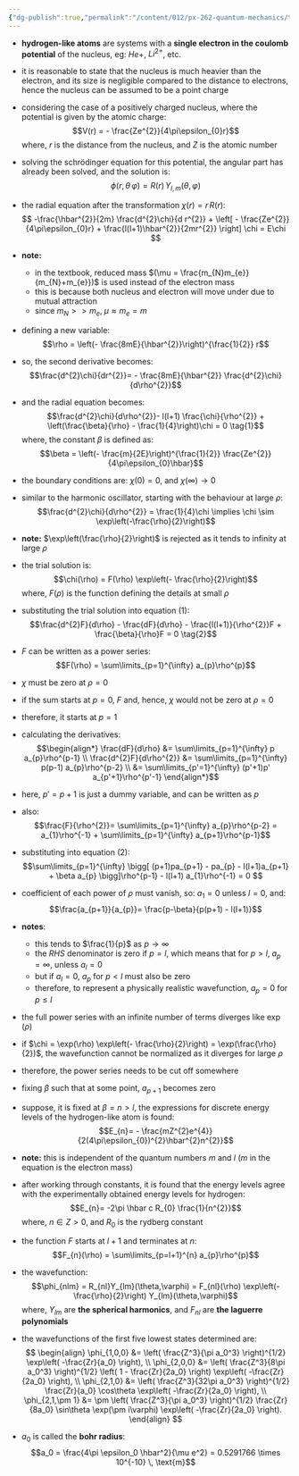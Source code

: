 ```yaml
---
{"dg-publish":true,"permalink":"/content/012/px-262-quantum-mechanics/term-1/f-3-d-systems/px-262-f6-hydrogenic-atom/","noteIcon":"1","created":"2025-08-27T13:14:15.892+01:00","updated":"2024-12-15T14:14:36.000+00:00"}
---
```


- **hydrogen-like atoms** are systems with a **single electron in the coulomb potential** of the nucleus, eg: $He+$, $Li^{2+}$, etc.
- it is reasonable to state that the nucleus is much heavier than the electron, and its size is negligible compared to the distance to electrons, hence the nucleus can be assumed to be a point charge
- considering the case of a positively charged nucleus, where the potential is given by the atomic charge: 
  $$V(r) = - \frac{Ze^{2}}{4\pi\epsilon_{0}r}$$
	where, $r$ is the distance from the nucleus, and $Z$ is the atomic number
	
- solving the schrödinger equation for this potential, the angular part has already been solved, and the solution is: 
  $$\phi(r,\theta\,\varphi) = R(r)\, Y_{l,m} (\theta,\varphi)$$
- the radial equation after the transformation $\chi(r) = r\,R(r):$ 
  $$ -\frac{\hbar^{2}}{2m} \frac{d^{2}\chi}{d r^{2}} + \left[ - \frac{Ze^{2}}{4\pi\epsilon_{0}r} + \frac{l(l+1)\hbar^{2}}{2mr^{2}} \right] \chi = E\chi $$
- **note:** 
	- in the textbook, reduced mass $(\mu = \frac{m_{N}m_{e}}{m_{N}+m_{e}})$ is used instead of the electron mass
	- this is because both nucleus and electron will move under due to mutual attraction
	- since $m_{N}>>m_{e},\; \mu \approx m_{e} = m$
- defining a new variable: 
  $$\rho = \left(- \frac{8mE}{\hbar^{2}}\right)^{\frac{1}{2}} r$$
- so, the second derivative becomes: 
  $$\frac{d^{2}\chi}{dr^{2}}= - \frac{8mE}{\hbar^{2}} \frac{d^{2}\chi}{d\rho^{2}}$$
- and the radial equation becomes: 
  $$\frac{d^{2}\chi}{d\rho^{2}}- l(l+1) \frac{\chi}{\rho^{2}} + \left(\frac{\beta}{\rho} - \frac{1}{4}\right)\chi = 0 \tag{1}$$
	where, the constant $\beta$ is defined as: 
	$$\beta = \left(- \frac{m}{2E}\right)^{\frac{1}{2}} \frac{Ze^{2}}{4\pi\epsilon_{0}\hbar}$$
- the boundary conditions are: $\chi(0) = 0$, and $\chi(\infty) \to 0$
- similar to the harmonic oscillator, starting with the behaviour at large $\rho:$ 
  $$\frac{d^{2}\chi}{d\rho^{2}} = \frac{1}{4}\chi \implies \chi \sim \exp\left(-\frac{\rho}{2}\right)$$
- **note:** $\exp\left(\frac{\rho}{2}\right)$ is rejected as it tends to infinity at large $\rho$
- the trial solution is: 
  $$\chi(\rho) = F(\rho) \exp\left(- \frac{\rho}{2}\right)$$
	where, $F(\rho)$ is the function defining the details at small $\rho$

- substituting the trial solution into equation $(1):$ 
  $$\frac{d^{2}F}{d\rho} - \frac{dF}{d\rho} - \frac{l(l+1)}{\rho^{2}}F + \frac{\beta}{\rho}F = 0 \tag{2}$$
- $F$ can be written as a power series: 
  $$F(\rho) = \sum\limits_{p=1}^{\infty} a_{p}\rho^{p}$$
- $\chi$ must be zero at ${} \rho=0 {}$
- if the sum starts at $p=0$, $F$ and, hence, $\chi$ would not be zero at $\rho=0$
- therefore, it starts at $p=1$

- calculating the derivatives: 
$$\begin{align*}
	\frac{dF}{d\rho} &= \sum\limits_{p=1}^{\infty} p a_{p}\rho^{p-1} \\
	\frac{d^{2}F}{d\rho^{2}} &= \sum\limits_{p=1}^{\infty} p(p-1) a_{p}\rho^{p-2} \\
	&= \sum\limits_{p'=1}^{\infty} (p'+1)p' a_{p'+1}\rho^{p'-1}
\end{align*}$$
- here, $p'=p+1$ is just a dummy variable, and can be written as $p$
- also: 
  $$\frac{F}{\rho^{2}}= \sum\limits_{p=1}^{\infty} a_{p}\rho^{p-2} = a_{1}\rho^{-1} + \sum\limits_{p=1}^{\infty} a_{p+1}\rho^{p-1}$$
- substituting into equation $(2):$ 
  $$\sum\limits_{p=1}^{\infty} \bigg[ (p+1)pa_{p+1} - pa_{p} - l(l+1)a_{p+1} + \beta a_{p} \bigg]\rho^{p-1} - l(l+1) a_{1}\rho^{-1} = 0 $$
- coefficient of each power of $\rho$ must vanish, so: $a_{1}=0$ unless $l=0$, and: 
  $$\frac{a_{p+1}}{a_{p}}= \frac{p-\beta}{p(p+1) - l(l+1)}$$
-  **notes**:
	- this tends to $\frac{1}{p}$ as $p\to\infty$
	- the $RHS$ denominator is zero if $p=l$, which means that  for $p>l, \; a_{p}=\infty$, unless $a_{l}=0$
	- but if $a_{l}=0$, ${} a_{p}$ for $p<l$ must also be zero
	- therefore, to represent a physically realistic wavefunction, $a_{p}=0$ for $p\leq l$

- the full power series with an infinite number of terms diverges like $\exp(\rho)$
- if $\chi = \exp(\rho) \exp\left(- \frac{\rho}{2}\right) = \exp(\frac{\rho}{2})$,  the wavefunction cannot be normalized as it diverges for large $\rho$
- therefore, the power series needs to be cut off somewhere
- fixing $\beta$ such that at some point, $a_{p+1}$ becomes zero
- suppose, it is fixed at $\beta=n>l$, the expressions for discrete energy levels of the hydrogen-like atom is found: 
  $$E_{n}= - \frac{mZ^{2}e^{4}}{2(4\pi\epsilon_{0})^{2}\hbar^{2}n^{2}}$$
- **note:** this is independent of the quantum numbers $m$ and $l$ ($m$ in the equation is the electron mass)
- after working through constants, it is found that the energy levels agree with the experimentally obtained energy levels for hydrogen: 
  $$E_{n}= -2\pi \hbar c R_{0} \frac{1}{n^{2}}$$
	where, $n\in Z > 0$, and $R_{0}$ is the rydberg constant

- the function $F$ starts at ${} l+1$ and terminates at $n:$ 
  $$F_{n}(\rho) = \sum\limits_{p=l+1}^{n} a_{p}\rho^{p}$$
- the wavefunction: 
  $$\phi_{nlm} = R_{nl}Y_{lm}(\theta,\varphi) = F_{nl}(\rho) \exp\left(- \frac{\rho}{2}\right) Y_{lm}(\theta,\varphi)$$
	where, $Y_{lm}$ are **the spherical harmonics**, and $F_{nl}$ are **the laguerre polynomials**

- the wavefunctions of the first five lowest states determined are:
$$
\begin{align}
\phi_{1,0,0} &= \left( \frac{Z^3}{\pi a_0^3} \right)^{1/2} \exp\left( -\frac{Zr}{a_0} \right), \\
\phi_{2,0,0} &= \left( \frac{Z^3}{8\pi a_0^3} \right)^{1/2} \left( 1 - \frac{Zr}{2a_0} \right) \exp\left( -\frac{Zr}{2a_0} \right), \\
\phi_{2,1,0} &= \left( \frac{Z^3}{32\pi a_0^3} \right)^{1/2} \frac{Zr}{a_0} \cos\theta \exp\left( -\frac{Zr}{2a_0} \right), \\
\phi_{2,1,\pm 1} &= \pm \left( \frac{Z^3}{\pi a_0^3} \right)^{1/2} \frac{Zr}{8a_0} \sin\theta \exp(\pm i\varphi) \exp\left( -\frac{Zr}{2a_0} \right).
\end{align}
$$
- $a_0$ is called the **bohr radius**:
$$a_0 = \frac{4\pi \epsilon_0 \hbar^2}{\mu e^2} = 0.5291766 \times 10^{-10} \, \text{m}$$

